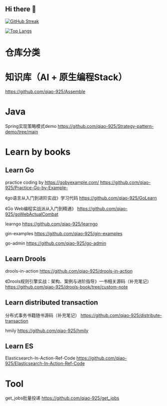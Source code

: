 ## Hi there 👋

<!--
**qiao-925/qiao-925** is a ✨ _special_ ✨ repository because its `README.md` (this file) appears on your GitHub profile.

Here are some ideas to get you started:

- 🔭 I’m currently working on ...
- 🌱 I’m currently learning ...
- 👯 I’m looking to collaborate on ...
- 🤔 I’m looking for help with ...
- 💬 Ask me about ...
- 📫 How to reach me: ...
- 😄 Pronouns: ...
- ⚡ Fun fact: ...
-->

[![GitHub Streak](https://streak-stats.demolab.com?user=Peter&hide_border=&short_numbers=&mode=weekly)](https://git.io/streak-stats)

[![Top Langs](https://github-readme-stats.vercel.app/api/top-langs/?username=qiao-925)](https://github.com/qiao-925/github-readme-stats)


# 仓库分类

# 知识库（AI + 原生编程Stack）
https://github.com/qiao-925/Assemble

# Java

Spring实现策略模式demo https://github.com/qiao-925/Strategy-pattern-demo/tree/main

# Learn by books

## Learn Go

practice coding by https://gobyexample.com/ https://github.com/qiao-925/Practice-Go-by-Example-

《go语言从入门到进阶实战》学习代码 https://github.com/qiao-925/GoLearn

《Go Web编程实战派从入门到精通》 https://github.com/qiao-925/goWebActualCombat

learngo https://github.com/qiao-925/learngo

gin-examples https://github.com/qiao-925/gin-examples

go-admin https://github.com/qiao-925/go-admin

## Learn Drools
drools-in-action https://github.com/qiao-925/drools-in-action

《Drools规则引擎实战：架构、案例与进阶指导》一书相关源码（补充笔记） https://github.com/qiao-925/drools-book/tree/custom-note

## Learn distributed transaction

分布式事务书籍随书源码（补充笔记） https://github.com/qiao-925/distribute-transaction

hmily https://github.com/qiao-925/hmily

## Learn ES
Elasticsearch-In-Action-Ref-Code https://github.com/qiao-925/Elasticsearch-In-Action-Ref-Code

# Tool
get_jobs批量投递 https://github.com/qiao-925/get_jobs






